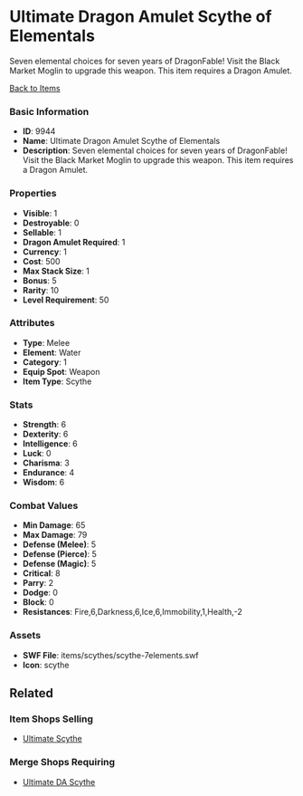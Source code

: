 # Ultimate Dragon Amulet Scythe of Elementals

Seven elemental choices for seven years of DragonFable! Visit the Black Market Moglin to upgrade this weapon. This item requires a Dragon Amulet.

[Back to Items](../items.md)

### Basic Information

- **ID**: 9944
- **Name**: Ultimate Dragon Amulet Scythe of Elementals
- **Description**: Seven elemental choices for seven years of DragonFable! Visit the Black Market Moglin to upgrade this weapon. This item requires a Dragon Amulet.

### Properties

- **Visible**: 1
- **Destroyable**: 0
- **Sellable**: 1
- **Dragon Amulet Required**: 1
- **Currency**: 1
- **Cost**: 500
- **Max Stack Size**: 1
- **Bonus**: 5
- **Rarity**: 10
- **Level Requirement**: 50

### Attributes

- **Type**: Melee
- **Element**: Water
- **Category**: 1
- **Equip Spot**: Weapon
- **Item Type**: Scythe

### Stats

- **Strength**: 6
- **Dexterity**: 6
- **Intelligence**: 6
- **Luck**: 0
- **Charisma**: 3
- **Endurance**: 4
- **Wisdom**: 6

### Combat Values

- **Min Damage**: 65
- **Max Damage**: 79
- **Defense (Melee)**: 5
- **Defense (Pierce)**: 5
- **Defense (Magic)**: 5
- **Critical**: 8
- **Parry**: 2
- **Dodge**: 0
- **Block**: 0
- **Resistances**: Fire,6,Darkness,6,Ice,6,Immobility,1,Health,-2

### Assets

- **SWF File**: items/scythes/scythe-7elements.swf
- **Icon**: scythe

## Related

### Item Shops Selling

- [Ultimate Scythe](../item-shops/338-ultimate-scythe.md)

### Merge Shops Requiring

- [Ultimate DA Scythe](../merge-shops/141-ultimate-da-scythe.md)

